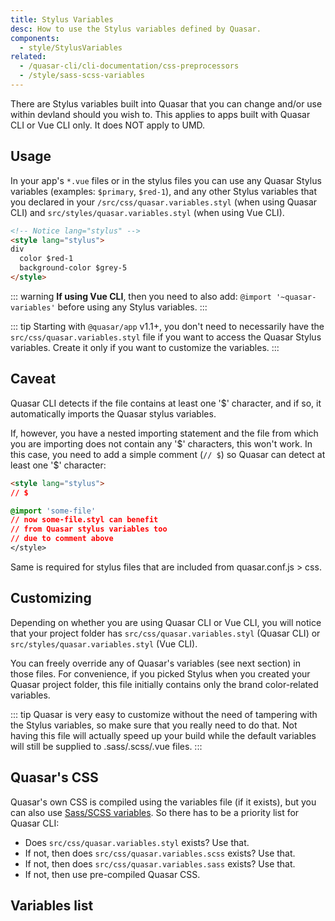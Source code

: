 ```yaml
---
title: Stylus Variables
desc: How to use the Stylus variables defined by Quasar.
components:
  - style/StylusVariables
related:
  - /quasar-cli/cli-documentation/css-preprocessors
  - /style/sass-scss-variables
---
```


There are Stylus variables built into Quasar that you can change and/or use within devland should you wish to. This applies to apps built with Quasar CLI or Vue CLI only. It does NOT apply to UMD.

## Usage
In your app's `*.vue` files or in the stylus files you can use any Quasar Stylus variables (examples: `$primary`, `$red-1`), and any other Stylus variables that you declared in your `/src/css/quasar.variables.styl` (when using Quasar CLI) and `src/styles/quasar.variables.styl` (when using Vue CLI).

```html
<!-- Notice lang="stylus" -->
<style lang="stylus">
div
  color $red-1
  background-color $grey-5
</style>
```

::: warning
**If using Vue CLI**, then you need to also add: `@import '~quasar-variables'` before using any Stylus variables.
:::

::: tip
Starting with `@quasar/app` v1.1+, you don't need to necessarily have the `src/css/quasar.variables.styl` file if you want to access the Quasar Stylus variables. Create it only if you want to customize the variables.
:::

## Caveat

Quasar CLI detects if the file contains at least one '$' character, and if so, it automatically imports the Quasar stylus variables.

If, however, you have a nested importing statement and the file from which you are importing does not contain any '$' characters, this won't work. In this case, you need to add a simple comment (`// $`) so Quasar can detect at least one '$' character:

```html
<style lang="stylus">
// $

@import 'some-file'
// now some-file.styl can benefit
// from Quasar stylus variables too
// due to comment above
</style>
```

Same is required for stylus files that are included from quasar.conf.js > css.

## Customizing
Depending on whether you are using Quasar CLI or Vue CLI, you will notice that your project folder has `src/css/quasar.variables.styl` (Quasar CLI) or `src/styles/quasar.variables.styl` (Vue CLI).

You can freely override any of Quasar's variables (see next section) in those files. For convenience, if you picked Stylus when you created your Quasar project folder, this file initially contains only the brand color-related variables.

::: tip
Quasar is very easy to customize without the need of tampering with the Stylus variables, so make sure that you really need to do that. Not having this file will actually speed up your build while the default variables will still be supplied to .sass/.scss/.vue files.
:::

## Quasar's CSS
Quasar's own CSS is compiled using the variables file (if it exists), but you can also use [Sass/SCSS variables](/style/sass-scss-variables). So there has to be a priority list for Quasar CLI:

* Does `src/css/quasar.variables.styl` exists? Use that.
* If not, then does `src/css/quasar.variables.scss` exists? Use that.
* If not, then does `src/css/quasar.variables.sass` exists? Use that.
* If not, then use pre-compiled Quasar CSS.

## Variables list

<stylus-variables></stylus-variables>
